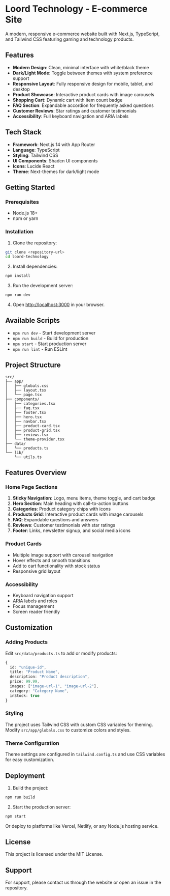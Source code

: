 # Loord Technology - E-commerce Site

A modern, responsive e-commerce website built with Next.js, TypeScript, and Tailwind CSS featuring gaming and technology products.

## Features

- **Modern Design**: Clean, minimal interface with white/black theme
- **Dark/Light Mode**: Toggle between themes with system preference support
- **Responsive Layout**: Fully responsive design for mobile, tablet, and desktop
- **Product Showcase**: Interactive product cards with image carousels
- **Shopping Cart**: Dynamic cart with item count badge
- **FAQ Section**: Expandable accordion for frequently asked questions
- **Customer Reviews**: Star ratings and customer testimonials
- **Accessibility**: Full keyboard navigation and ARIA labels

## Tech Stack

- **Framework**: Next.js 14 with App Router
- **Language**: TypeScript
- **Styling**: Tailwind CSS
- **UI Components**: Shadcn UI components
- **Icons**: Lucide React
- **Theme**: Next-themes for dark/light mode

## Getting Started

### Prerequisites

- Node.js 18+ 
- npm or yarn

### Installation

1. Clone the repository:
```bash
git clone <repository-url>
cd loord-technology
```

2. Install dependencies:
```bash
npm install
```

3. Run the development server:
```bash
npm run dev
```

4. Open [http://localhost:3000](http://localhost:3000) in your browser.

## Available Scripts

- `npm run dev` - Start development server
- `npm run build` - Build for production
- `npm start` - Start production server
- `npm run lint` - Run ESLint

## Project Structure

```
src/
├── app/
│   ├── globals.css
│   ├── layout.tsx
│   └── page.tsx
├── components/
│   ├── categories.tsx
│   ├── faq.tsx
│   ├── footer.tsx
│   ├── hero.tsx
│   ├── navbar.tsx
│   ├── product-card.tsx
│   ├── product-grid.tsx
│   ├── reviews.tsx
│   └── theme-provider.tsx
├── data/
│   └── products.ts
└── lib/
    └── utils.ts
```

## Features Overview

### Home Page Sections

1. **Sticky Navigation**: Logo, menu items, theme toggle, and cart badge
2. **Hero Section**: Main heading with call-to-action buttons
3. **Categories**: Product category chips with icons
4. **Products Grid**: Interactive product cards with image carousels
5. **FAQ**: Expandable questions and answers
6. **Reviews**: Customer testimonials with star ratings
7. **Footer**: Links, newsletter signup, and social media icons

### Product Cards

- Multiple image support with carousel navigation
- Hover effects and smooth transitions
- Add to cart functionality with stock status
- Responsive grid layout

### Accessibility

- Keyboard navigation support
- ARIA labels and roles
- Focus management
- Screen reader friendly

## Customization

### Adding Products

Edit `src/data/products.ts` to add or modify products:

```typescript
{
  id: "unique-id",
  title: "Product Name",
  description: "Product description",
  price: 99.99,
  images: ["image-url-1", "image-url-2"],
  category: "Category Name",
  inStock: true
}
```

### Styling

The project uses Tailwind CSS with custom CSS variables for theming. Modify `src/app/globals.css` to customize colors and styles.

### Theme Configuration

Theme settings are configured in `tailwind.config.ts` and use CSS variables for easy customization.

## Deployment

1. Build the project:
```bash
npm run build
```

2. Start the production server:
```bash
npm start
```

Or deploy to platforms like Vercel, Netlify, or any Node.js hosting service.

## License

This project is licensed under the MIT License.

## Support

For support, please contact us through the website or open an issue in the repository.
